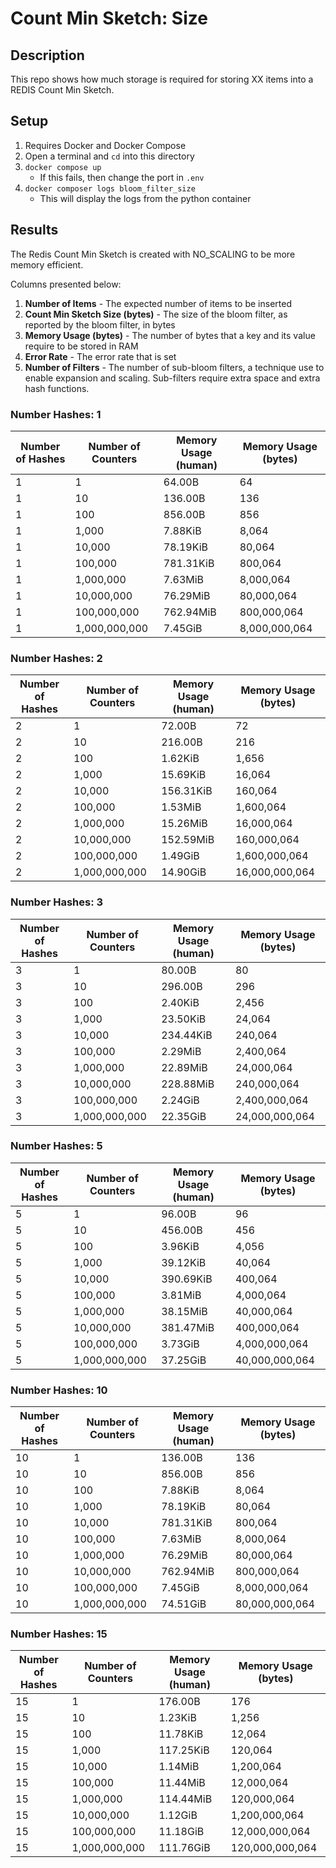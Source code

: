 # Count Min Sketch: Size

## Description

This repo shows how much storage is required for storing XX items into a REDIS Count Min Sketch.

## Setup

1. Requires Docker and Docker Compose
1. Open a terminal and `cd` into this directory
1. `docker compose up`
    * If this fails, then change the port in `.env`
1. `docker composer logs bloom_filter_size`
    * This will display the logs from the python container


## Results

The Redis Count Min Sketch is created with NO_SCALING to be more memory efficient.

Columns presented below:

1. **Number of Items** - The expected number of items to be inserted
1. **Count Min Sketch Size (bytes)** - The size of the bloom filter, as reported by the bloom filter, in bytes
1. **Memory Usage (bytes)** - The number of bytes that a key and its value require to be stored in RAM
1. **Error Rate** - The error rate that is set
1. **Number of Filters** - The number of sub-bloom filters, a technique use to enable expansion and scaling. Sub-filters require extra space and extra hash functions.

### Number Hashes: 1
| Number of Hashes | Number of Counters | Memory Usage (human)| Memory Usage (bytes) |
|---|---|---|---|
| 1 | 1 | 64.00B | 64 |
| 1 | 10 | 136.00B | 136 |
| 1 | 100 | 856.00B | 856 |
| 1 | 1,000 |  7.88KiB | 8,064 |
| 1 | 10,000 | 78.19KiB | 80,064 |
| 1 | 100,000 | 781.31KiB | 800,064 |
| 1 | 1,000,000 |  7.63MiB | 8,000,064 |
| 1 | 10,000,000 | 76.29MiB | 80,000,064 |
| 1 | 100,000,000 | 762.94MiB | 800,000,064 |
| 1 | 1,000,000,000 |  7.45GiB | 8,000,000,064 |

### Number Hashes: 2
| Number of Hashes | Number of Counters | Memory Usage (human)| Memory Usage (bytes) |
|---|---|---|---|
| 2 | 1 | 72.00B | 72 |
| 2 | 10 | 216.00B | 216 |
| 2 | 100 |  1.62KiB | 1,656 |
| 2 | 1,000 | 15.69KiB | 16,064 |
| 2 | 10,000 | 156.31KiB | 160,064 |
| 2 | 100,000 |  1.53MiB | 1,600,064 |
| 2 | 1,000,000 | 15.26MiB | 16,000,064 |
| 2 | 10,000,000 | 152.59MiB | 160,000,064 |
| 2 | 100,000,000 |  1.49GiB | 1,600,000,064 |
| 2 | 1,000,000,000 | 14.90GiB | 16,000,000,064 |

### Number Hashes: 3
| Number of Hashes | Number of Counters | Memory Usage (human)| Memory Usage (bytes) |
|---|---|---|---|
| 3 | 1 | 80.00B | 80 |
| 3 | 10 | 296.00B | 296 |
| 3 | 100 |  2.40KiB | 2,456 |
| 3 | 1,000 | 23.50KiB | 24,064 |
| 3 | 10,000 | 234.44KiB | 240,064 |
| 3 | 100,000 |  2.29MiB | 2,400,064 |
| 3 | 1,000,000 | 22.89MiB | 24,000,064 |
| 3 | 10,000,000 | 228.88MiB | 240,000,064 |
| 3 | 100,000,000 |  2.24GiB | 2,400,000,064 |
| 3 | 1,000,000,000 | 22.35GiB | 24,000,000,064 |

### Number Hashes: 5
| Number of Hashes | Number of Counters | Memory Usage (human)| Memory Usage (bytes) |
|---|---|---|---|
| 5 | 1 | 96.00B | 96 |
| 5 | 10 | 456.00B | 456 |
| 5 | 100 |  3.96KiB | 4,056 |
| 5 | 1,000 | 39.12KiB | 40,064 |
| 5 | 10,000 | 390.69KiB | 400,064 |
| 5 | 100,000 |  3.81MiB | 4,000,064 |
| 5 | 1,000,000 | 38.15MiB | 40,000,064 |
| 5 | 10,000,000 | 381.47MiB | 400,000,064 |
| 5 | 100,000,000 |  3.73GiB | 4,000,000,064 |
| 5 | 1,000,000,000 | 37.25GiB | 40,000,000,064 |

### Number Hashes: 10
| Number of Hashes | Number of Counters | Memory Usage (human)| Memory Usage (bytes) |
|---|---|---|---|
| 10 | 1 | 136.00B | 136 |
| 10 | 10 | 856.00B | 856 |
| 10 | 100 |  7.88KiB | 8,064 |
| 10 | 1,000 | 78.19KiB | 80,064 |
| 10 | 10,000 | 781.31KiB | 800,064 |
| 10 | 100,000 |  7.63MiB | 8,000,064 |
| 10 | 1,000,000 | 76.29MiB | 80,000,064 |
| 10 | 10,000,000 | 762.94MiB | 800,000,064 |
| 10 | 100,000,000 |  7.45GiB | 8,000,000,064 |
| 10 | 1,000,000,000 | 74.51GiB | 80,000,000,064 |

### Number Hashes: 15
| Number of Hashes | Number of Counters | Memory Usage (human)| Memory Usage (bytes) |
|---|---|---|---|
| 15 | 1 | 176.00B | 176 |
| 15 | 10 |  1.23KiB | 1,256 |
| 15 | 100 | 11.78KiB | 12,064 |
| 15 | 1,000 | 117.25KiB | 120,064 |
| 15 | 10,000 |  1.14MiB | 1,200,064 |
| 15 | 100,000 | 11.44MiB | 12,000,064 |
| 15 | 1,000,000 | 114.44MiB | 120,000,064 |
| 15 | 10,000,000 |  1.12GiB | 1,200,000,064 |
| 15 | 100,000,000 | 11.18GiB | 12,000,000,064 |
| 15 | 1,000,000,000 | 111.76GiB | 120,000,000,064 |